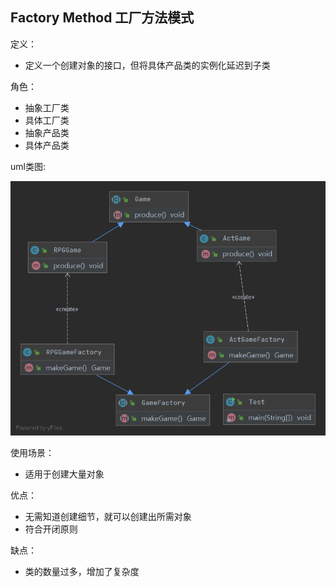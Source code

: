 ## Factory Method 工厂方法模式

定义：
- 定义一个创建对象的接口，但将具体产品类的实例化延迟到子类

角色：
- 抽象工厂类
- 具体工厂类
- 抽象产品类
- 具体产品类

uml类图:

![uml类图](java/uml.png)

使用场景：
- 适用于创建大量对象

优点：
- 无需知道创建细节，就可以创建出所需对象
- 符合开闭原则

缺点：
- 类的数量过多，增加了复杂度
